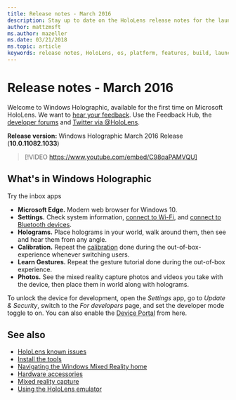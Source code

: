 ```yaml
---
title: Release notes - March 2016
description: Stay up to date on the HoloLens release notes for the launch of HoloLens and Windows Holographic.
author: mattzmsft
ms.author: mazeller
ms.date: 03/21/2018
ms.topic: article
keywords: release notes, HoloLens, os, platform, features, build, launch
---
```


# Release notes - March 2016

Welcome to Windows Holographic, available for the first time on Microsoft HoloLens. We want to [hear your feedback](https://docs.microsoft.com/windows/mixed-reality/give-us-feedback). Use the Feedback Hub, the [developer forums](https://forums.hololens.com) and [Twitter via @HoloLens](https://twitter.com/hololens).

**Release version:** Windows Holographic March 2016 Release (**10.0.11082.1033**)

>[!VIDEO https://www.youtube.com/embed/C98qaPAMVQU]

## What's in Windows Holographic

Try the inbox apps
* **Microsoft Edge.** Modern web browser for Windows 10.
* **Settings.** Check system information, [connect to Wi-Fi](https://docs.microsoft.com/windows/mixed-reality/connecting-to-wi-fi-on-hololens), and [connect to Bluetooth devices](https://docs.microsoft.com/windows/mixed-reality/discover/hardware-accessories).
* **Holograms.** Place holograms in your world, walk around them, then see and hear them from any angle.
* **Calibration.** Repeat the [calibration](https://docs.microsoft.com/windows/mixed-reality/calibration) done during the out-of-box-experience whenever switching users.
* **Learn Gestures.** Repeat the gesture tutorial done during the out-of-box experience.
* **Photos.** See the mixed reality capture photos and videos you take with the device, then place them in world along with holograms.

To unlock the device for development, open the *Settings* app, go to *Update & Security*, switch to the *For developers* page, and set the developer mode toggle to on. You can also enable the [Device Portal](https://docs.microsoft.com/windows/mixed-reality/develop/platform-capabilities-and-apis/using-the-windows-device-portal) from here.

## See also
* [HoloLens known issues](https://docs.microsoft.com/windows/mixed-reality/hololens-known-issues)
* [Install the tools](https://docs.microsoft.com/windows/mixed-reality/develop/install-the-tools)
* [Navigating the Windows Mixed Reality home](https://docs.microsoft.com/windows/mixed-reality/discover/navigating-the-windows-mixed-reality-home)
* [Hardware accessories](https://docs.microsoft.com/windows/mixed-reality/discover/hardware-accessories)
* [Mixed reality capture](https://docs.microsoft.com/windows/mixed-reality/mixed-reality-capture)
* [Using the HoloLens emulator](https://docs.microsoft.com/windows/mixed-reality/develop/platform-capabilities-and-apis/using-the-hololens-emulator)

